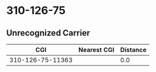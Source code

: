# 310-126-75
## Unrecognized Carrier


| CGI | Nearest CGI | Distance |
|-----|-------------|----------|
| 310-126-75-11363 |  | 0.0 |
